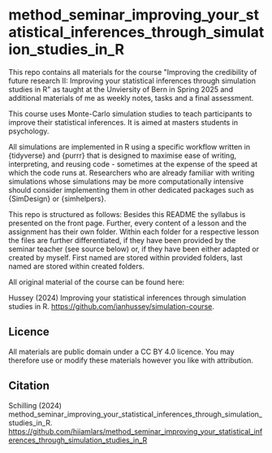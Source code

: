# method_seminar_improving_your_statistical_inferences_through_simulation_studies_in_R

This repo contains all materials for the course "Improving the credibility of future research II: Improving your statistical inferences through simulation studies in R" as taught at the Unviersity of Bern in Spring 2025 and additional materials of me as weekly notes, tasks and a final assessment.

This course uses Monte-Carlo simulation studies to teach participants to improve their statistical inferences. It is aimed at masters students in psychology.

All simulations are implemented in R using a specific workflow written in {tidyverse} and {purrr} that is designed to maximise ease of writing, interpreting, and reusing code - sometimes at the expense of the speed at which the code runs at. Researchers who are already familiar with writing simulations whose simulations may be more computationally intensive should consider implementing them in other dedicated packages such as {SimDesign} or {simhelpers}.

This repo is structured as follows: Besides this README the syllabus is presented on the front page. Further, every content of a lesson and the assignment has their own folder. Within each folder for a respective lesson the files are further differentiated, if they have been provided by the seminar teacher (see source below) or, if they have been either adapted or created by myself. First named are stored within provided folders, last named are stored within created folders.  

All original material of the course can be found here:

Hussey (2024) Improving your statistical inferences through simulation studies in R. https://github.com/ianhussey/simulation-course.

## Licence

All materials are public domain under a CC BY 4.0 licence. You may therefore use or modify these materials however you like with attribution.

## Citation

Schilling (2024) method_seminar_improving_your_statistical_inferences_through_simulation_studies_in_R. https://github.com/hiiamlars/method_seminar_improving_your_statistical_inferences_through_simulation_studies_in_R
